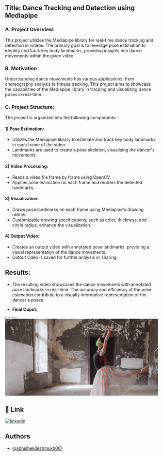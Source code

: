 ## Title: Dance Tracking and Detection using Mediapipe

### A. Project Overview:
This project utilizes the Mediapipe library for real-time dance tracking and detection in videos. The primary goal is to leverage pose estimation to identify and track key body landmarks, providing insights into dance movements within the given video.

### B. Motivation
Understanding dance movements has various applications, from choreography analysis to fitness tracking. This project aims to showcase the capabilities of the Mediapipe library in tracking and visualizing dance poses in real-time.

### C. Project Structure:
The project is organized into the following components:

#### 1] Pose Estimation:
* Utilizes the Mediapipe library to estimate and track key body landmarks in each frame of the video.
* Landmarks are used to create a pose skeleton, visualizing the dancer's movements.

#### 2] Video Processing:
* Reads a video file frame by frame using OpenCV.
* Applies pose estimation on each frame and renders the detected landmarks.

#### 3] Visualization:
* Draws pose landmarks on each frame using Mediapipe's drawing utilities.
* Customizable drawing specifications, such as color, thickness, and circle radius, enhance the visualization.

#### 4] Output Video:
* Creates an output video with annotated pose landmarks, providing a visual representation of the dance movements.
* Output video is saved for further analysis or sharing.


## Results:
* The resulting video showcases the dance movements with annotated pose landmarks in real-time. The accuracy and efficiency of the pose estimation contribute to a visually informative representation of the dancer's poses.


- **Final Ouput:**

![App Screenshot](https://github.com/abhishekdeshmukh001/Dance-Tracking-and-Detection-using-Mediapipe/blob/main/Pose%20Tracking.png?raw=true)


## 🔗 Link
[![linkedin](https://img.shields.io/badge/linkedin-0A66C2?style=for-the-badge&logo=linkedin&logoColor=white)](https://www.linkedin.com/in/abhishek-sachin-deshmukh/)



## Authors

- [@abhishekdeshmukh001](https://github.com/abhishekdeshmukh001)
